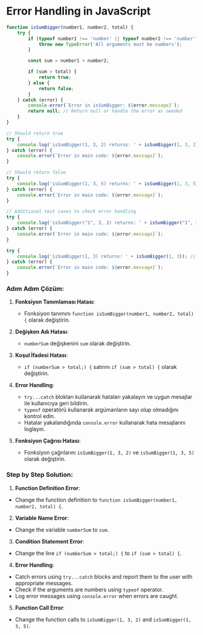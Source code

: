 # Error Handling in JavaScript

```javascript
function isSumBigger(number1, number2, total) {
    try {
        if (typeof number1 !== 'number' || typeof number2 !== 'number' || typeof total !== 'number') {
            throw new TypeError('All arguments must be numbers');
        }

        const sum = number1 + number2;

        if (sum > total) {
            return true;
        } else {
            return false;
        }
    } catch (error) {
        console.error(`Error in isSumBigger: ${error.message}`);
        return null; // Return null or handle the error as needed
    }
}

// Should return true
try {
    console.log('isSumBigger(1, 3, 2) returns: ' + isSumBigger(1, 3, 2));
} catch (error) {
    console.error(`Error in main code: ${error.message}`);
}

// Should return false
try {
    console.log('isSumBigger(1, 3, 5) returns: ' + isSumBigger(1, 3, 5));
} catch (error) {
    console.error(`Error in main code: ${error.message}`);
}

// Additional test cases to check error handling
try {
    console.log('isSumBigger("1", 3, 2) returns: ' + isSumBigger("1", 3, 2)); // Should throw TypeError
} catch (error) {
    console.error(`Error in main code: ${error.message}`);
}

try {
    console.log('isSumBigger(1, 3) returns: ' + isSumBigger(1, 3)); // Should throw TypeError
} catch (error) {
    console.error(`Error in main code: ${error.message}`);
}
```

### Adım Adım Çözüm:

1. **Fonksiyon Tanımlaması Hatası**:
   - Fonksiyon tanımını `function isSumBigger(number1, number2, total) {` olarak değiştirin.

2. **Değişken Adı Hatası**:
   - `numberSum` değişkenini `sum` olarak değiştirin.

3. **Koşul İfadesi Hatası**:
   - `if (numberSum > total;) {` satırını `if (sum > total) {` olarak değiştirin.

4. **Error Handling**:
   - `try...catch` blokları kullanarak hataları yakalayın ve uygun mesajlar ile kullanıcıya geri bildirin.
   - `typeof` operatörü kullanarak argümanların sayı olup olmadığını kontrol edin.
   - Hatalar yakalandığında `console.error` kullanarak hata mesajlarını loglayın.

5. **Fonksiyon Çağrısı Hatası**:
   - Fonksiyon çağrılarını `isSumBigger(1, 3, 2)` ve `isSumBigger(1, 3, 5)` olarak değiştirin.

### Step by Step Solution:

1. **Function Definition Error**:

- Change the function definition to `function isSumBigger(number1, number2, total) {`.

2. **Variable Name Error**:

- Change the variable `numberSum` to `sum`.

3. **Condition Statement Error**:

- Change the line `if (numberSum > total;) {` to `if (sum > total) {`.

4. **Error Handling**:

- Catch errors using `try...catch` blocks and report them to the user with appropriate messages.
- Check if the arguments are numbers using `typeof` operator.
- Log error messages using `console.error` when errors are caught.

5. **Function Call Error**:
- Change the function calls to `isSumBigger(1, 3, 2)` and `isSumBigger(1, 3, 5)`.